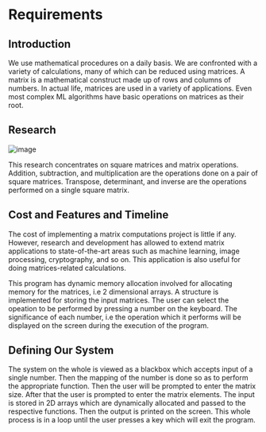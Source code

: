 # Requirements 
## Introduction
We use mathematical procedures on a daily basis. We are confronted with a variety of calculations, many of which can be reduced using matrices. A matrix is a mathematical construct made up of rows and columns of numbers. In actual life, matrices are used in a variety of applications. Even most complex ML algorithms have basic operations on matrices as their root.
## Research 
![image](https://user-images.githubusercontent.com/94515256/142859469-04c09d99-6bcc-43a6-b89d-340b4d7b89fd.png)

This research concentrates on square matrices and matrix operations. Addition, subtraction, and multiplication are the operations done on a pair of square matrices. Transpose, determinant, and inverse are the operations performed on a single square matrix.
## Cost and Features and Timeline
The cost of implementing a matrix computations project is little if any. However, research and development has allowed to extend matrix applications to state-of-the-art areas such as machine learning, image processing, cryptography, and so on. This application is also useful for doing matrices-related calculations.

This program has dynamic memory allocation involved for allocating memory for the matrices, i.e 2 dimensional arrays. A structure is implemented for storing the input matrices. The user can select the opeation to be performed by pressing a number on the keyboard. The significance of each number, i.e the operation which it performs will be displayed on the screen during the execution of the program.
## Defining Our System
The system on the whole is viewed as a blackbox which accepts input of a single number. Then the mapping of the number is done so as to perform the appropriate function. Then the user will be prompted to enter the matrix size. After that the user is prompted to enter the matrix elements. The input is stored in 2D arrays which are dynamically allocated and passed to the respective functions. Then the output is printed on the screen. This whole process is in a loop until the user presses a key which will exit the program.
